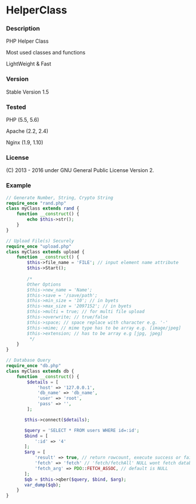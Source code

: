 # HelperClass

### Description
PHP Helper Class

Most used classes and functions

LightWeight & Fast

### Version 
Stable Version 1.5

### Tested
PHP    (5.5, 5.6)

Apache (2.2, 2.4)

Nginx  (1.9, 1.10)

### License
(C) 2013 - 2016 under GNU General Public License Version 2.

### Example
```php
// Generate Number, String, Crypto String
require_once "rand.php"
class myClass extends rand {
    function __construct() {
        echo $this->str();
    }
}

// Upload File(s) Securely 
require_once "upload.php"
class myClass extends upload {
    function __construct() {
        $this->file_name = 'FILE'; // input element name attribute
        $this->Start();
        
        /*
        Other Options
        $this->new_name = 'Name';
        $this->save = '/save/path';
        $this->min_size = '10'; // in byets
        $this->max_size = '2097152'; // in byets
        $this->multi = true; // for multi file upload
        $this->overwrite; // true/false
        $this->space; // space replace with character e.g. '-'
        $this->mime; // mime type has to be array e.g. [image/jpeg]
        $this->extension; // has to be array e.g [jpg, jpeg]
         */
    }
}

// Database Query
require_once "db.php"
class myClass extends db {
    function __construct() {
        $details = [
            'host' => '127.0.0.1',
            'db_name' => 'db_name',
            'user' => 'root',
            'pass' => '',
        ];

       $this->connect($details);

       $query = 'SELECT * FROM users WHERE id=:id';
       $bind = [
           ':id' => '4'
       ];
       $arg = [
           'result' => true, // return rowcount, execute success or fail
           'fetch' => 'fetch' // 'fetch/fetchAll' NULL wont fetch database ,
           'fetch_arg' => PDO::FETCH_ASSOC, // default is NULL
       ];
       $qb = $this->qber($query, $bind, $arg);
       var_dump($qb);
    }
}
```